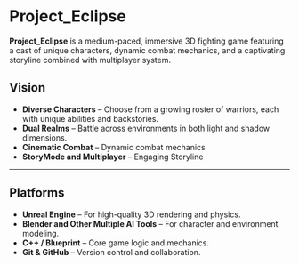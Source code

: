 

# Project_Eclipse

**Project_Eclipse** is a medium-paced, immersive 3D fighting game featuring a cast of unique characters, dynamic combat mechanics, and a captivating storyline combined with multiplayer system.

## Vision

- **Diverse Characters** – Choose from a growing roster of warriors, each with unique abilities and backstories.
- **Dual Realms** – Battle across environments in both light and shadow dimensions.
- **Cinematic Combat** – Dynamic combat mechanics
- **StoryMode and Multiplayer** – Engaging Storyline

---

## Platforms

- **Unreal Engine** – For high-quality 3D rendering and physics.
- **Blender and Other Multiple AI Tools** – For character and environment modeling.
- **C++ / Blueprint** – Core game logic and mechanics.
- **Git & GitHub** – Version control and collaboration.
